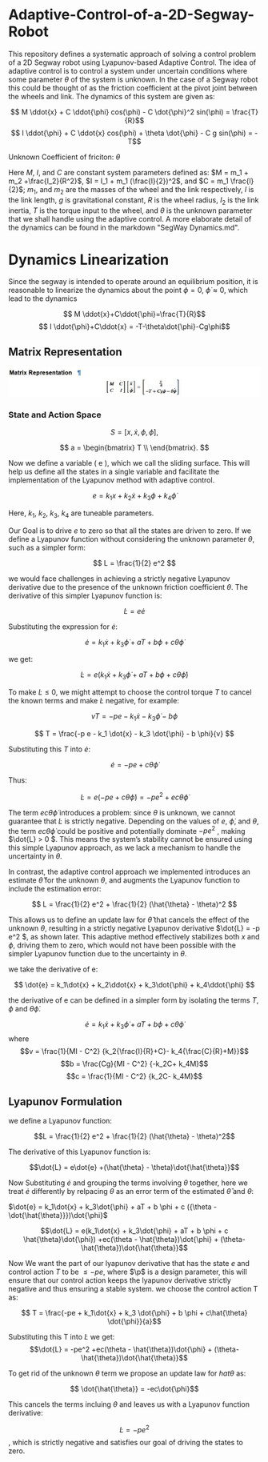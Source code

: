 # Adaptive-Control-of-a-2D-Segway-Robot

This repository defines a systematic approach of solving a control problem of a 2D Segway robot using Lyapunov-based Adaptive Control. The idea of adaptive control is to control a system under uncertain conditions where some parameter $\theta$ of the system is unknown. In the case of a Segway robot this could be thought of as the friction coefficient at the pivot joint between the wheels and link. The dynamics of this system are given as:

$$ M \ddot{x} + C \ddot{\phi} cos(\phi) - C \dot{\phi}^2 sin(\phi) = \frac{T}{R}$$
$$ I \ddot{\phi} + C \ddot{x} cos(\phi) + \theta \dot{\phi} - C g sin(\phi) = - T$$

Unknown Coefficient of friciton: $\theta$


Here $M$, $I$, and $C$ are constant system parameters defined as:
$M = m_1 + m_2 +\frac{I_2}{R^2}$, $I = I_1 + m_1 (\frac{l}{2})^2$, and $C = m_1 \frac{l}{2}$; $m_1$, and $m_2$ are the masses of the wheel and the link respectively, $l$ is the link length, $g$ is gravitational constant, $R$ is the wheel radius, $I_2$ is the link inertia, $T$ is the torque input to the wheel, and $\theta$ is the unknown parameter that we shall handle using the adaptive control. A more elaborate detail of the dynamics can be found in the markdown "SegWay Dynamics.md".


# Dynamics Linearization
Since the segway is intended to operate around an equilibrium position, it is reasonable to linearize the dynamics about the point $\phi = 0$, $\dot{\phi} \approx0$, which lead to the dynamics

$$ M \ddot{x}+C\ddot{\phi}=\frac{T}{R}$$
$$ I \ddot{\phi}+C\ddot{x}  = -T-\theta\dot{\phi}-Cg\phi$$


## Matrix Representation


![Matrix Equation](docs/matrix_representation.jpg)

### State and Action Space

$$
S = [x, \dot{x}, \phi, \dot{\phi}],
$$

$$
a = \begin{bmatrix}
T \\
\end{bmatrix}.
$$


Now we define a variable \( e \), which we call the sliding surface. This will help us define all the states in a single variable and facilitate the implementation of the Lyapunov method with adaptive control.

$$
e = k_1 x + k_2 \dot{x} + k_3 \phi + k_4 \dot{\phi}
$$


Here, $k_1$, $k_2$, $k_3$, $k_4$ are tuneable parameters.

Our Goal is to drive $e$ to zero so that all the states are driven to zero.
If we define a Lyapunov function without considering the unknown parameter $\theta$, such as a simpler form:

$$
L = \frac{1}{2} e^2
$$

we would face challenges in achieving a strictly negative Lyapunov derivative due to the presence of the unknown friction coefficient $\theta$. The derivative of this simpler Lyapunov function is:

$$
\dot{L} = e \dot{e}
$$

Substituting the expression for $\dot{e}$:

$$
\dot{e} = k_1 \dot{x} + k_3 \dot{\phi} + a T + b \phi + c \theta \dot{\phi}
$$

we get:

$$
\dot{L} = e \left( k_1 \dot{x} + k_3 \dot{\phi} + a T + b \phi + c \theta \dot{\phi} \right)
$$

To make $\dot{L} \leq 0$, we might attempt to choose the control torque $T$ to cancel the known terms and make $\dot{L}$ negative, for example:

$$
v T = -p e - k_1 \dot{x} - k_3 \dot{\phi} - b \phi
$$

$$
T = \frac{-p e - k_1 \dot{x} - k_3 \dot{\phi} - b \phi}{v}
$$

Substituting this $T$ into $\dot{e}$:

$$
\dot{e} = -p e + c \theta \dot{\phi}
$$

Thus:

$$
\dot{L} = e (-p e + c \theta \dot{\phi}) = -p e^2 + e c \theta \dot{\phi}
$$

The term $e c \theta \dot{\phi}$ introduces a problem: since $\theta$ is unknown, we cannot guarantee that $\dot{L}$ is strictly negative. Depending on the values of  $e$, $\dot{\phi}$, and $\theta$, the term  $e c \theta \dot{\phi}$ could be positive and potentially dominate $-p e^2$ , making  $\dot{L} > 0 $. This means the system’s stability cannot be ensured using this simple Lyapunov approach, as we lack a mechanism to handle the uncertainty in $\theta$.

In contrast, the adaptive control approach we implemented introduces an estimate $\hat{\theta}$ for the unknown $\theta$, and augments the Lyapunov function to include the estimation error:

$$
L = \frac{1}{2} e^2 + \frac{1}{2} (\hat{\theta} - \theta)^2
$$

This allows us to define an update law for $\hat{\theta}$ that cancels the effect of the unknown $\theta$, resulting in a strictly negative Lyapunov derivative $\dot{L} = -p e^2 $, as shown later. This adaptive method effectively stabilizes both $x$ and $\phi$, driving them to zero, which would not have been possible with the simpler Lyapunov function due to the uncertainty in $\theta$.

we take the derivative of e:


$$ \dot{e} = k_1\dot{x} + k_2\ddot{x} + k_3\dot{\phi} + k_4\ddot{\phi} $$

the derivative of e can be defined in a simpler form by isolating the terms $T$, $\phi$ and $\theta\dot{\phi}$.


$$ \dot{e} = k_1\dot{x} + k_3\dot{\phi} + aT + b \phi + c \theta\dot{\phi} $$
where
$$v = \frac{1}{MI - C^2} {k_2{\frac{I}{R}+C}- k_4{\frac{C}{R}+M}}$$
$$b = \frac{Cg}{MI - C^2} {-k_2C+ k_4M}$$
$$c = \frac{1}{MI - C^2} {k_2C- k_4M}$$

## Lyapunov Formulation

we define a Lyapunov function:

$$L = \frac{1}{2} e^2 + \frac{1}{2} (\hat{\theta} - \theta)^2$$

The derivative of this Lyapunov function is:

$$\dot{L} = e\dot{e} +(\hat{\theta} - \theta)\dot{\hat{\theta}}$$

Now Substituting $\dot{e}$ and grouping the terms involving $\theta$ together,
here we treat $\dot{e}$ differently by relpacing $\theta$ as an error term of the estimated $\hat{\theta}$ and $\theta$:

$\dot{e} = k_1\dot{x} + k_3\dot{\phi} + aT + b \phi + c ({\theta - \dot{\hat{\theta}}})\dot{\phi}$


$$\dot{L} = e(k_1\dot{x} + k_3\dot{\phi} + aT + b \phi + c \hat{\theta}\dot{\phi}) +ec(\theta - \hat{\theta})\dot{\phi} + (\theta- \hat{\theta})\dot{\hat{\theta}}$$


Now We want the part of our lyapunov derivative that has the state $e$ and control action $T$ to be $\leq-pe$, where $\p$ is a design parameter, this will ensure that our control action keeps the lyapunov derivative strictly negative and thus ensuring a stable system.
we choose the control action T as:

$$ T = \frac{-pe + k_1\dot{x} + k_3 \dot{\phi} + b \phi + c\hat{\theta} \dot{\phi}}{a}$$

Substituting this T into $\dot{L}$ we get:
$$\dot{L} = -pe^2 +ec(\theta - \hat{\theta})\dot{\phi} + (\theta- \hat{\theta})\dot{\hat{\theta}}$$

To get rid of the unknown $\theta$ term we propose an update law for $hat{\theta}$ as:

$$ \dot{\hat{\theta}} = -ec\dot{\phi}$$

This cancels the terms incluing $\theta$ and leaves us with a Lyapunov function derivative:

$$\dot{L} = -pe^2$$, which is strictly negative and satisfies our goal of driving the states to zero.

